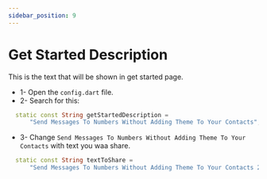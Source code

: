 ```yaml
---
sidebar_position: 9
---
```


# Get Started Description

This is the text that will be shown in get started page.

- 1- Open the `config.dart` file.
- 2- Search for this:

```dart {1-3} title="/config/config.dart"
  static const String getStartedDescription =
      "Send Messages To Numbers Without Adding Theme To Your Contacts";


```

- 3- Change `Send Messages To Numbers Without Adding Theme To Your Contacts` with text you waa share.

```dart title="/config/config.dart"
  static const String textToShare =
      "Send Messages To Numbers Without Adding Theme To Your Contacts 2";
```
